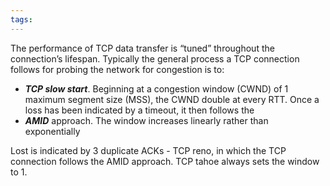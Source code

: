 ```yaml
---
tags:
---
```


The performance of TCP data transfer is “tuned” throughout the connection’s lifespan. Typically the general process a TCP connection follows for probing the network for congestion is to:
- ***TCP slow start***. Beginning at a congestion window (CWND) of 1 maximum segment size (MSS), the CWND double at every RTT. Once a loss has been indicated by a timeout, it then follows the
- ***AMID*** approach. The window increases linearly rather than exponentially

Lost is indicated by 3 duplicate ACKs - TCP reno, in which the TCP connection follows the AMID approach. TCP tahoe always sets the window to 1.